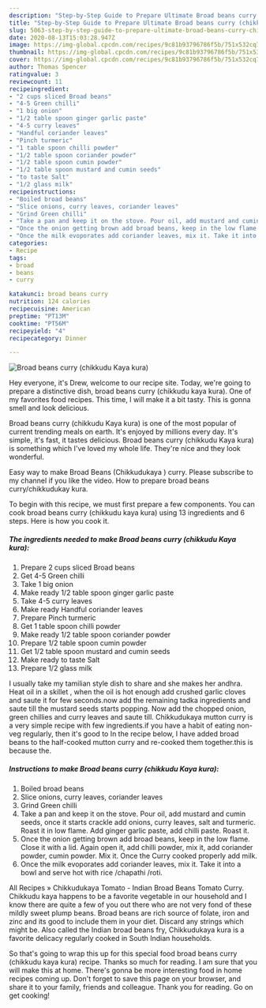 ```yaml
---
description: "Step-by-Step Guide to Prepare Ultimate Broad beans curry (chikkudu Kaya kura)"
title: "Step-by-Step Guide to Prepare Ultimate Broad beans curry (chikkudu Kaya kura)"
slug: 5063-step-by-step-guide-to-prepare-ultimate-broad-beans-curry-chikkudu-kaya-kura
date: 2020-08-13T15:03:28.947Z
image: https://img-global.cpcdn.com/recipes/9c81b93796786f5b/751x532cq70/broad-beans-curry-chikkudu-kaya-kura-recipe-main-photo.jpg
thumbnail: https://img-global.cpcdn.com/recipes/9c81b93796786f5b/751x532cq70/broad-beans-curry-chikkudu-kaya-kura-recipe-main-photo.jpg
cover: https://img-global.cpcdn.com/recipes/9c81b93796786f5b/751x532cq70/broad-beans-curry-chikkudu-kaya-kura-recipe-main-photo.jpg
author: Thomas Spencer
ratingvalue: 3
reviewcount: 11
recipeingredient:
- "2 cups sliced Broad beans"
- "4-5 Green chilli"
- "1 big onion"
- "1/2 table spoon ginger garlic paste"
- "4-5 curry leaves"
- "Handful coriander leaves"
- "Pinch turmeric"
- "1 table spoon chilli powder"
- "1/2 table spoon coriander powder"
- "1/2 table spoon cumin powder"
- "1/2 table spoon mustard and cumin seeds"
- "to taste Salt"
- "1/2 glass milk"
recipeinstructions:
- "Boiled broad beans"
- "Slice onions, curry leaves, coriander leaves"
- "Grind Green chilli"
- "Take a pan and keep it on the stove. Pour oil, add mustard and cumin seeds, once it starts crackle add onions, curry leaves, salt and turmeric. Roast it in low flame. Add ginger garlic paste, add chilli paste. Roast it."
- "Once the onion getting brown add broad beans, keep in the low flame. Close it with a lid. Again open it, add chilli powder, mix it, add coriander powder, cumin powder. Mix it. Once the Curry cooked properly add milk."
- "Once the milk evoporates add coriander leaves, mix it. Take it into a bowl and serve hot with rice /chapathi /roti."
categories:
- Recipe
tags:
- broad
- beans
- curry

katakunci: broad beans curry 
nutrition: 124 calories
recipecuisine: American
preptime: "PT13M"
cooktime: "PT56M"
recipeyield: "4"
recipecategory: Dinner

---
```



![Broad beans curry (chikkudu Kaya kura)](https://img-global.cpcdn.com/recipes/9c81b93796786f5b/751x532cq70/broad-beans-curry-chikkudu-kaya-kura-recipe-main-photo.jpg)

Hey everyone, it's Drew, welcome to our recipe site. Today, we're going to prepare a distinctive dish, broad beans curry (chikkudu kaya kura). One of my favorites food recipes. This time, I will make it a bit tasty. This is gonna smell and look delicious.

Broad beans curry (chikkudu Kaya kura) is one of the most popular of current trending meals on earth. It's enjoyed by millions every day. It's simple, it's fast, it tastes delicious. Broad beans curry (chikkudu Kaya kura) is something which I've loved my whole life. They're nice and they look wonderful.

Easy way to make Broad Beans (Chikkudukaya ) curry. Please subscribe to my channel if you like the video. How to prepare broad beans curry/chikkudukay kura.


To begin with this recipe, we must first prepare a few components. You can cook broad beans curry (chikkudu kaya kura) using 13 ingredients and 6 steps. Here is how you cook it.

<!--inarticleads1-->

##### The ingredients needed to make Broad beans curry (chikkudu Kaya kura):

1. Prepare 2 cups sliced Broad beans
1. Get 4-5 Green chilli
1. Take 1 big onion
1. Make ready 1/2 table spoon ginger garlic paste
1. Take 4-5 curry leaves
1. Make ready Handful coriander leaves
1. Prepare Pinch turmeric
1. Get 1 table spoon chilli powder
1. Make ready 1/2 table spoon coriander powder
1. Prepare 1/2 table spoon cumin powder
1. Get 1/2 table spoon mustard and cumin seeds
1. Make ready to taste Salt
1. Prepare 1/2 glass milk


I usually take my tamilian style dish to share and she makes her andhra. Heat oil in a skillet , when the oil is hot enough add crushed garlic cloves and saute it for few seconds.now add the remaining tadka ingredients and saute till the mustard seeds starts popping. Now add the chopped onion, green chillies and curry leaves and saute till. Chikkudukaya mutton curry is a very simple recipe with few ingredients.if you have a habit of eating non-veg regularly, then it&#39;s good to In the recipe below, I have added broad beans to the half-cooked mutton curry and re-cooked them together.this is because the. 

<!--inarticleads2-->

##### Instructions to make Broad beans curry (chikkudu Kaya kura):

1. Boiled broad beans
1. Slice onions, curry leaves, coriander leaves
1. Grind Green chilli
1. Take a pan and keep it on the stove. Pour oil, add mustard and cumin seeds, once it starts crackle add onions, curry leaves, salt and turmeric. Roast it in low flame. Add ginger garlic paste, add chilli paste. Roast it.
1. Once the onion getting brown add broad beans, keep in the low flame. Close it with a lid. Again open it, add chilli powder, mix it, add coriander powder, cumin powder. Mix it. Once the Curry cooked properly add milk.
1. Once the milk evoporates add coriander leaves, mix it. Take it into a bowl and serve hot with rice /chapathi /roti.


All Recipes » Chikkudukaya Tomato - Indian Broad Beans Tomato Curry. Chikkudu kaya happens to be a favorite vegetable in our household and I know there are quite a few of you out there who are not very fond of these mildly sweet plump beans. Broad beans are rich source of folate, iron and zinc and its good to include them in your diet. Discard any strings which might be. Also called the Indian broad beans fry, Chikkudukaya kura is a favorite delicacy regularly cooked in South Indian households. 

So that's going to wrap this up for this special food broad beans curry (chikkudu kaya kura) recipe. Thanks so much for reading. I am sure that you will make this at home. There's gonna be more interesting food in home recipes coming up. Don't forget to save this page on your browser, and share it to your family, friends and colleague. Thank you for reading. Go on get cooking!
